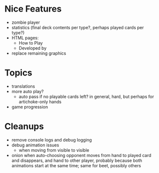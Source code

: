 Nice Features
===
- zombie player
- statistics (final deck contents per type?, perhaps played cards per type?)
- HTML pages:
  - How to Play
  - Developed by
- replace remaining graphics

Topics
===
- translations
- more auto play?
  - auto pass if no playable cards left? in general, hard, but perhaps for artichoke-only hands
- game progression

Cleanups
===
- remove console logs and debug logging
- debug animation issues
  - when moving from visible to visible
- onion when auto-choosing opponent moves from hand to played card and disappears, and hand to other player,
  probably because both animations start at the same time; same for beet, possibly others
